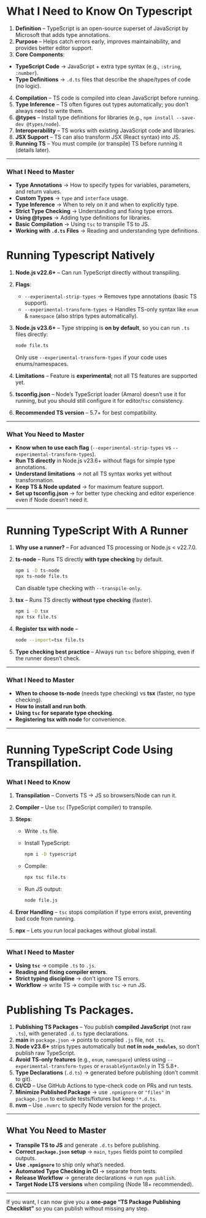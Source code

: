 # What I Need to Know On Typescript


1. **Definition** – TypeScript is an open-source superset of JavaScript by Microsoft that adds type annotations.
2. **Purpose** – Helps catch errors early, improves maintainability, and provides better editor support.
3. **Core Components**:


  * **TypeScript Code** → JavaScript + extra type syntax (e.g., `:string`, `:number`).
  * **Type Definitions** → `.d.ts` files that describe the shape/types of code (no logic).
4. **Compilation** – TS code is compiled into clean JavaScript before running.
5. **Type Inference** – TS often figures out types automatically; you don’t always need to write them.
6. **@types** – Install type definitions for libraries (e.g., `npm install --save-dev @types/node`).
7. **Interoperability** – TS works with existing JavaScript code and libraries.
8. **JSX Support** – TS can also transform JSX (React syntax) into JS.
9. **Running TS** – You must compile (or transpile) TS before running it (details later).




---


### **What I Need to Master**


* **Type Annotations** → How to specify types for variables, parameters, and return values.
* **Custom Types** → `type` and `interface` usage.
* **Type Inference** → When to rely on it and when to explicitly type.
* **Strict Type Checking** → Understanding and fixing type errors.
* **Using @types** → Adding type definitions for libraries.
* **Basic Compilation** → Using `tsc` to transpile TS to JS.
* **Working with `.d.ts` Files** → Reading and understanding type definitions.



# Running Typescript Natively

1. **Node.js v22.6+** – Can run TypeScript directly without transpiling.
2. **Flags**:

   * `--experimental-strip-types` → Removes type annotations (basic TS support).
   * `--experimental-transform-types` → Handles TS-only syntax like `enum` & `namespace` (also strips types automatically).
3. **Node.js v23.6+** – Type stripping is **on by default**, so you can run `.ts` files directly:

   ```bash
   node file.ts
   ```

   Only use `--experimental-transform-types` if your code uses enums/namespaces.
4. **Limitations** – Feature is **experimental**; not all TS features are supported yet.
5. **tsconfig.json** – Node’s TypeScript loader (Amaro) doesn’t use it for running, but you should still configure it for editor/`tsc` consistency.
6. **Recommended TS version** – 5.7+ for best compatibility.

---

### **What You Need to Master**

* **Know when to use each flag** (`--experimental-strip-types` vs `--experimental-transform-types`).
* **Run TS directly** in Node.js v23.6+ without flags for simple type annotations.
* **Understand limitations** → not all TS syntax works yet without transformation.
* **Keep TS & Node updated** → for maximum feature support.
* **Set up tsconfig.json** → for better type checking and editor experience even if Node doesn’t need it.

---


# Running TypeScript With A Runner

1. **Why use a runner?** – For advanced TS processing or Node.js < v22.7.0.
2. **ts-node** – Runs TS directly **with type checking** by default.

   ```bash
   npm i -D ts-node  
   npx ts-node file.ts
   ```

   Can disable type checking with `--transpile-only`.
3. **tsx** – Runs TS directly **without type checking** (faster).

   ```bash
   npm i -D tsx  
   npx tsx file.ts
   ```
4. **Register tsx with node** –

   ```bash
   node --import=tsx file.ts
   ```
5. **Type checking best practice** – Always run `tsc` before shipping, even if the runner doesn’t check.

---

### **What I Need to Master**

* **When to choose ts-node** (needs type checking) vs **tsx** (faster, no type checking).
* **How to install and run both**.
* **Using `tsc` for separate type checking**.
* **Registering tsx with node** for convenience.

---


# Running TypeScript Code Using Transpillation.


### **What I Need to Know**

1. **Transpilation** – Converts TS → JS so browsers/Node can run it.
2. **Compiler** – Use `tsc` (TypeScript compiler) to transpile.
3. **Steps**:

   * Write `.ts` file.
   * Install TypeScript:

     ```bash
     npm i -D typescript
     ```
   * Compile:

     ```bash
     npx tsc file.ts
     ```
   * Run JS output:

     ```bash
     node file.js
     ```
4. **Error Handling** – `tsc` stops compilation if type errors exist, preventing bad code from running.
5. **npx** – Lets you run local packages without global install.

---

### **What I Need to Master**

* **Using `tsc`** → compile `.ts` to `.js`.
* **Reading and fixing compiler errors**.
* **Strict typing discipline** → don’t ignore TS errors.
* **Workflow** → write TS → compile with `tsc` → run JS.


# Publishing Ts Packages.

1. **Publishing TS Packages** – You publish **compiled JavaScript** (not raw `.ts`), with generated `.d.ts` type declarations.
2. **main** in `package.json` → points to compiled `.js` file, not `.ts`.
3. **Node v23.6+** strips types automatically but **not in `node_modules`**, so don’t publish raw TypeScript.
4. **Avoid TS-only features** (e.g., `enum`, `namespace`) unless using `--experimental-transform-types` or `erasableSyntaxOnly` in TS 5.8+.
5. **Type Declarations** (`.d.ts`) → generated before publishing (don’t commit to git).
6. **CI/CD** – Use GitHub Actions to type-check code on PRs and run tests.
7. **Minimize Published Package** → use `.npmignore` or `"files"` in `package.json` to exclude tests/fixtures but keep `!*.d.ts`.
8. **nvm** – Use `.nvmrc` to specify Node version for the project.

---

## **What You Need to Master**

* **Transpile TS to JS** and generate `.d.ts` before publishing.
* **Correct `package.json` setup** → `main`, `types` fields point to compiled outputs.
* **Use `.npmignore`** to ship only what’s needed.
* **Automated Type Checking in CI** → separate from tests.
* **Release Workflow** → generate declarations → run `npm publish`.
* **Target Node LTS versions** when compiling (Node 18+ recommended).

---

If you want, I can now give you a **one-page “TS Package Publishing Checklist”** so you can publish without missing any step.


